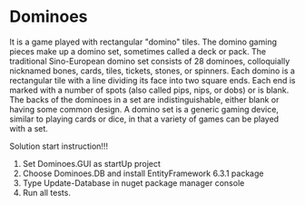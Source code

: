 # Dominoes
It is a game played with rectangular "domino" tiles. The domino gaming pieces make up a domino set, sometimes called a deck or pack. The traditional Sino-European domino set consists of 28 dominoes, colloquially nicknamed bones, cards, tiles, tickets, stones, or spinners. Each domino is a rectangular tile with a line dividing its face into two square ends. Each end is marked with a number of spots (also called pips, nips, or dobs) or is blank. The backs of the dominoes in a set are indistinguishable, either blank or having some common design. A domino set is a generic gaming device, similar to playing cards or dice, in that a variety of games can be played with a set.

Solution start instruction!!!
1. Set Dominoes.GUI as startUp project
2. Choose Dominoes.DB and install EntityFramework 6.3.1 package
3. Type Update-Database in nuget package manager console
4. Run all tests.
